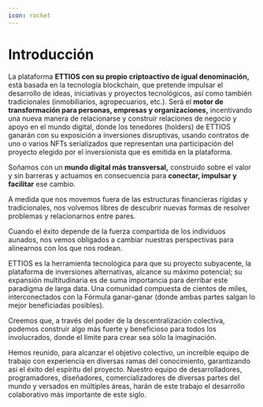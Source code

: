 ```yaml
---
icon: rocket
---
```

# Introducción

La plataforma **ETTIOS con su propio criptoactivo de igual denominación,** está basada en la tecnología blockchain, que pretende impulsar el desarrollo de ideas, iniciativas y proyectos tecnológicos, así como también tradicionales (inmobiliarios, agropecuarios, etc.). Será el **motor de transformación para personas, empresas y organizaciones,** incentivando una nueva manera de relacionarse y construir relaciones de negocio y apoyo en el mundo digital, donde los tenedores (holders) de ETTIOS ganarán con su exposición a inversiones disruptivas, usando contratos de uno o varios NFTs serializados que representan una participación del proyecto elegido por el inversionista que es emitida en la plataforma.

Soñamos con un **mundo digital más transversal,** construido sobre el valor y sin barreras y actuamos en consecuencia para **conectar, impulsar y facilitar** ese cambio.

A medida que nos movemos fuera de las estructuras financieras rígidas y tradicionales, nos volvemos libres de descubrir nuevas formas de resolver problemas y relacionarnos entre pares.

Cuando el éxito depende de la fuerza compartida de los individuos aunados, nos vemos obligados a cambiar nuestras perspectivas para alinearnos con los que nos rodean.

ETTIOS es la herramienta tecnológica para que su proyecto subyacente, la plataforma de inversiones alternativas, alcance su máximo potencial; su expansión multitudinaria es de suma importancia para derribar este paradigma de larga data. Una comunidad compuesta de cientos de miles, interconectados con la Fórmula ganar-ganar (donde ambas partes salgan lo mejor beneficiadas posibles).

Creemos que, a través del poder de la descentralización colectiva, podemos construir algo más fuerte y beneficioso para todos los involucrados, donde el límite para crear sea sólo la imaginación.

Hemos reunido, para alcanzar el objetivo colectivo, un increíble equipo de trabajo con experiencia en diversas ramas del conocimiento, garantizando así el éxito del espíritu del proyecto. Nuestro equipo de desarrolladores, programadores, diseñadores, comercializadores de diversas partes del mundo y versados en múltiples áreas, harán de este trabajo el desarrollo colaborativo más importante de este siglo.
